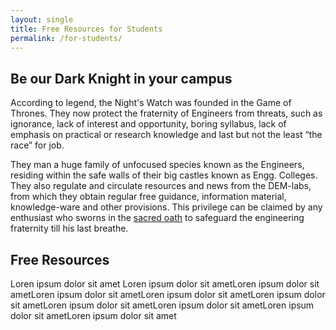```yaml
---
layout: single
title: Free Resources for Students
permalink: /for-students/
---
```


## Be our Dark Knight in your campus

According to legend, the Night's Watch was founded in the Game of Thrones. They now protect the fraternity of Engineers from threats, such as ignorance, lack of interest and opportunity, boring syllabus, lack of emphasis on practical or research knowledge and last but not the least “the race” for job.

They man a huge family of unfocused species known as the Engineers, residing within the safe walls of their big castles known as Engg. Colleges. They also regulate and circulate resources and news from the DEM-labs, from which they obtain regular free guidance, information material, knowledge-ware and other provisions. This privilege can be claimed by any enthusiast who sworns in the [sacred oath](https://demlabs.github.io/dark-knights/) to safeguard the engineering fraternity till his last breathe.

## Free Resources
Loren ipsum dolor sit amet Loren ipsum dolor sit ametLoren ipsum dolor sit ametLoren ipsum dolor sit ametLoren ipsum dolor sit ametLoren ipsum dolor sit ametLoren ipsum dolor sit ametLoren ipsum dolor sit ametLoren ipsum dolor sit ametLoren ipsum dolor sit amet
